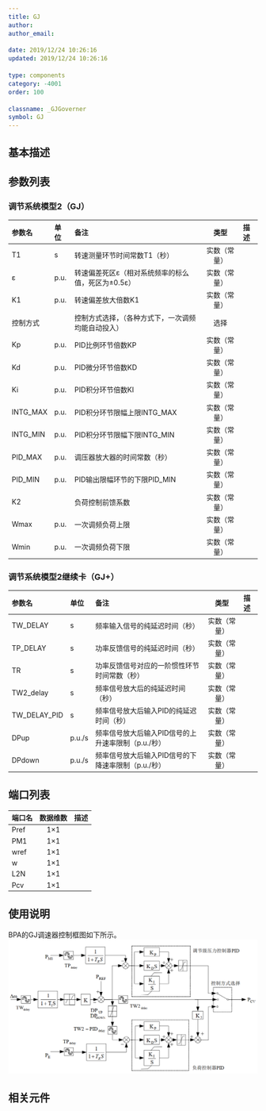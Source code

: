 ```yaml
---
title: GJ
author:
author_email:

date: 2019/12/24 10:26:16
updated: 2019/12/24 10:26:16

type: components
category: -4001
order: 100

classname: _GJGoverner
symbol: GJ
---
```


## 基本描述

[^_^]: ![](./GJ_Schematic.png)

## 参数列表
### 调节系统模型2（GJ）
| 参数名 | 单位 | 备注 | 类型 | 描述 |
| :--- | :--- | :--- | :--: | :--- |
| T1 | s | 转速测量环节时间常数T1（秒） | 实数（常量） |  |
| ε | p.u. | 转速偏差死区ε（相对系统频率的标么值，死区为±0.5ε） | 实数（常量） |  |
| K1 | p.u. | 转速偏差放大倍数K1 | 实数（常量） |  |
| 控制方式 |  | 控制方式选择，（各种方式下，一次调频均能自动投入） | 选择 |  |
| Kp | p.u. | PID比例环节倍数KP | 实数（常量） |  |
| Kd | p.u. | PID微分环节倍数KD | 实数（常量） |  |
| Ki | p.u. | PID积分环节倍数KI | 实数（常量） |  |
| INTG_MAX | p.u. | PID积分环节限幅上限INTG_MAX | 实数（常量） |  |
| INTG_MIN | p.u. | PID积分环节限幅下限INTG_MIN | 实数（常量） |  |
| PID_MAX | p.u. | 调压器放大器的时间常数（秒） | 实数（常量） |  |
| PID_MIN | p.u. | PID输出限幅环节的下限PID_MIN | 实数（常量） |  |
| K2 |  | 负荷控制前馈系数 | 实数（常量） |  |
| Wmax | p.u. | 一次调频负荷上限 | 实数（常量） |  |
| Wmin | p.u. | 一次调频负荷下限 | 实数（常量） |  |

### 调节系统模型2继续卡（GJ+）
| 参数名 | 单位 | 备注 | 类型 | 描述 |
| :--- | :--- | :--- | :--: | :--- |
| TW_DELAY | s | 频率输入信号的纯延迟时间（秒） | 实数（常量） |  |
| TP_DELAY | s | 功率反馈信号的纯延迟时间（秒） | 实数（常量） |  |
| TR | s | 功率反馈信号对应的一阶惯性环节时间常数（秒） | 实数（常量） |  |
| TW2_delay | s | 频率信号放大后的纯延迟时间（秒） | 实数（常量） |  |
| TW_DELAY_PID | s | 频率信号放大后输入PID的纯延迟时间（秒） | 实数（常量） |  |
| DPup | p.u./s | 频率信号放大后输入PID信号的上升速率限制（p.u./秒） | 实数（常量） |  |
| DPdown | p.u./s | 频率信号放大后输入PID信号的下降速率限制（p.u./秒） | 实数（常量） |  |


## 端口列表

| 端口名 | 数据维数 | 描述 |
| :--- | :--:  | :--- |
| Pref | 1×1 | |
| PM1 | 1×1 | |
| wref | 1×1 | |
| w | 1×1 | |
| L2N | 1×1 | |
| Pcv | 1×1 | |

## 使用说明
BPA的GJ调速器控制框图如下所示。
![等效图](./GJ.png)

## 相关元件

